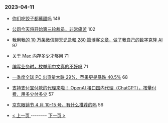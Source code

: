 ### 2023-04-11 
- [你们吃饺子都蘸醋吗](https://www.v2ex.com/t/931385) 149
- [公司今天将开始第三轮裁员，非常痛苦](https://www.v2ex.com/t/931451) 102
- [我用我的 10 万条微信聊天记录和 280 篇博客文章，做了我自己的数字克隆 AI](https://www.v2ex.com/t/931521) 97
- [关于 Mac 内存多少才够用](https://www.v2ex.com/t/931465) 71
- [编写业务时，枚举用中文真的不好吗](https://www.v2ex.com/t/931494) 71
- [一季度全球 PC 出货量大跌 29%，苹果更是暴跌 40.5%](https://www.v2ex.com/t/931389) 68
- [支持支付宝付款的代理来啦！ OpenAI 接口国内代理（ChatGPT），按量付费，用多少付多少](https://www.v2ex.com/t/931431) 57
- [京东眼镜节 4 月 10-15 号，有什么推荐的吗](https://www.v2ex.com/t/931458) 56 

- [ < 上一页 ](https://github.com/able8/v2ex-hot-record/blob/master/2023-04-10.md) -------- [ 下一页 > ](https://github.com/able8/v2ex-hot-record/blob/master/2023-04-12.md)